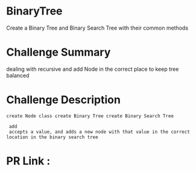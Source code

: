 # BinaryTree
Create a Binary Tree and Binary Search Tree with their common methods

# Challenge Summary
dealing with recursive and add Node in the correct place to keep tree balanced

# Challenge Description
    create Node class create Binary Tree create Binary Search Tree

     add
     accepts a value, and adds a new node with that value in the correct location in the binary search tree

# PR Link : 
